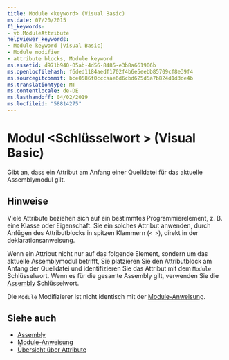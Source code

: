 ```yaml
---
title: Module <keyword> (Visual Basic)
ms.date: 07/20/2015
f1_keywords:
- vb.ModuleAttribute
helpviewer_keywords:
- Module keyword [Visual Basic]
- Module modifier
- attribute blocks, Module keyword
ms.assetid: d971b940-05ab-4d56-8485-e3b8a661906b
ms.openlocfilehash: f6ded1184aedf1702f4b6e5eebb85709cf8e39f4
ms.sourcegitcommit: bce0586f0cccaae6d6cbd625d5a7b824d1d3de4b
ms.translationtype: MT
ms.contentlocale: de-DE
ms.lasthandoff: 04/02/2019
ms.locfileid: "58814275"
---
```

# <a name="module-keyword-visual-basic"></a>Modul \<Schlüsselwort > (Visual Basic)
Gibt an, dass ein Attribut am Anfang einer Quelldatei für das aktuelle Assemblymodul gilt.  
  
## <a name="remarks"></a>Hinweise  
 Viele Attribute beziehen sich auf ein bestimmtes Programmierelement, z. B. eine Klasse oder Eigenschaft. Sie ein solches Attribut anwenden, durch Anfügen des Attributblocks in spitzen Klammern (`< >`), direkt in der deklarationsanweisung.  
  
 Wenn ein Attribut nicht nur auf das folgende Element, sondern um das aktuelle Assemblymodul betrifft, Sie platzieren Sie den Attributblock am Anfang der Quelldatei und identifizieren Sie das Attribut mit dem `Module` Schlüsselwort. Wenn es für die gesamte Assembly gilt, verwenden Sie die [Assembly](../../../visual-basic/language-reference/modifiers/assembly.md) Schlüsselwort.  
  
 Die `Module` Modifizierer ist nicht identisch mit der [Module-Anweisung](../../../visual-basic/language-reference/statements/module-statement.md).  
  
## <a name="see-also"></a>Siehe auch

- [Assembly](../../../visual-basic/language-reference/modifiers/assembly.md)
- [Module-Anweisung](../../../visual-basic/language-reference/statements/module-statement.md)
- [Übersicht über Attribute](../../../visual-basic/programming-guide/concepts/attributes/index.md)
